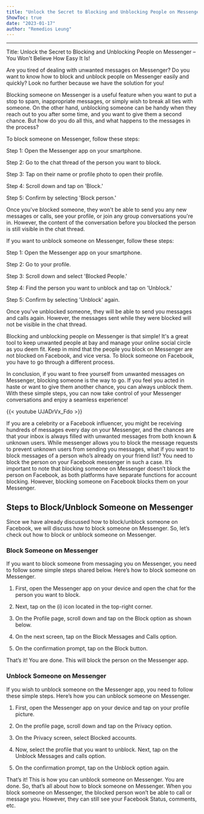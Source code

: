 ```yaml
---
title: "Unlock the Secret to Blocking and Unblocking People on Messenger – You Won't Believe How Easy It Is!"
ShowToc: true 
date: "2023-01-17"
author: "Remedios Leung"
---
```

*****
Title: Unlock the Secret to Blocking and Unblocking People on Messenger – You Won't Believe How Easy It Is!

Are you tired of dealing with unwanted messages on Messenger? Do you want to know how to block and unblock people on Messenger easily and quickly? Look no further because we have the solution for you!

Blocking someone on Messenger is a useful feature when you want to put a stop to spam, inappropriate messages, or simply wish to break all ties with someone. On the other hand, unblocking someone can be handy when they reach out to you after some time, and you want to give them a second chance. But how do you do all this, and what happens to the messages in the process?

To block someone on Messenger, follow these steps:

Step 1: Open the Messenger app on your smartphone.

Step 2: Go to the chat thread of the person you want to block.

Step 3: Tap on their name or profile photo to open their profile.

Step 4: Scroll down and tap on 'Block.'

Step 5: Confirm by selecting 'Block person.'

Once you've blocked someone, they won't be able to send you any new messages or calls, see your profile, or join any group conversations you're in. However, the content of the conversation before you blocked the person is still visible in the chat thread.

If you want to unblock someone on Messenger, follow these steps:

Step 1: Open the Messenger app on your smartphone.

Step 2: Go to your profile.

Step 3: Scroll down and select 'Blocked People.'

Step 4: Find the person you want to unblock and tap on 'Unblock.'

Step 5: Confirm by selecting 'Unblock' again.

Once you've unblocked someone, they will be able to send you messages and calls again. However, the messages sent while they were blocked will not be visible in the chat thread.

Blocking and unblocking people on Messenger is that simple! It's a great tool to keep unwanted people at bay and manage your online social circle as you deem fit. Keep in mind that the people you block on Messenger are not blocked on Facebook, and vice versa. To block someone on Facebook, you have to go through a different process.

In conclusion, if you want to free yourself from unwanted messages on Messenger, blocking someone is the way to go. If you feel you acted in haste or want to give them another chance, you can always unblock them. With these simple steps, you can now take control of your Messenger conversations and enjoy a seamless experience!

{{< youtube UJADrVx_Fdo >}} 



If you are a celebrity or a Facebook influencer, you might be receiving hundreds of messages every day on your Messenger, and the chances are that your inbox is always filled with unwanted messages from both known & unknown users.
While messenger allows you to block the message requests to prevent unknown users from sending you messages, what if you want to block messages of a person who’s already on your friend list? You need to block the person on your Facebook messenger in such a case.
It’s important to note that blocking someone on Messenger doesn’t block the person on Facebook, as both platforms have separate functions for account blocking. However, blocking someone on Facebook blocks them on your Messenger.

 
## Steps to Block/Unblock Someone on Messenger


Since we have already discussed how to block/unblock someone on Facebook, we will discuss how to block someone on Messenger. So, let’s check out how to block or unblock someone on Messenger.

 
### Block Someone on Messenger


If you want to block someone from messaging you on Messenger, you need to follow some simple steps shared below. Here’s how to block someone on Messenger.
1. First, open the Messenger app on your device and open the chat for the person you want to block.
2. Next, tap on the (i) icon located in the top-right corner.

3. On the Profile page, scroll down and tap on the Block option as shown below.

4. On the next screen, tap on the Block Messages and Calls option.

5. On the confirmation prompt, tap on the Block button.

That’s it! You are done. This will block the person on the Messenger app.

 
### Unblock Someone on Messenger


If you wish to unblock someone on the Messenger app, you need to follow these simple steps. Here’s how you can unblock someone on Messenger.
1. First, open the Messenger app on your device and tap on your profile picture.

2. On the profile page, scroll down and tap on the Privacy option.

3. On the Privacy screen, select Blocked accounts.

4. Now, select the profile that you want to unblock. Next, tap on the Unblock Messages and calls option.

5. On the confirmation prompt, tap on the Unblock option again.

That’s it! This is how you can unblock someone on Messenger. You are done.
So, that’s all about how to block someone on Messenger. When you block someone on Messenger, the blocked person won’t be able to call or message you. However, they can still see your Facebook Status, comments, etc.




